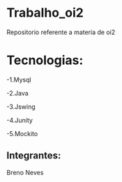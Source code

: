 # Trabalho_oi2
Repositorio referente a materia de oi2 

# Tecnologias:

-1.Mysql

-2.Java

-3.Jswing

-4.Junity 

-5.Mockito

## Integrantes:

Breno Neves


